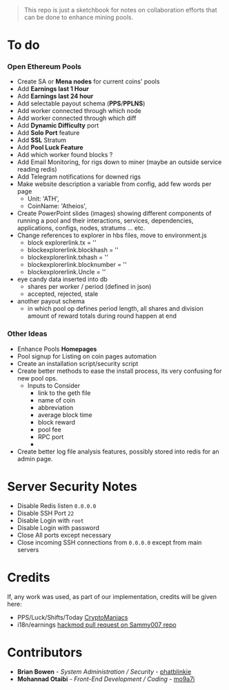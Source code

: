 > This repo is just a sketchbook for notes on collaboration efforts that can be done to enhance mining pools.

# To do
### Open Ethereum Pools
- Create SA or **Mena nodes** for current coins' pools
- Add **Earnings last 1 Hour**
- Add **Earnings last 24 hour**
- Add selectable payout schema (**PPS**/**PPLNS**)
- Add worker connected through which node
- Add worker connected through which diff
- Add **Dynamic Difficulty** port
- Add **Solo Port** feature
- Add **SSL** Stratum
- Add **Pool Luck Feature**
- Add which worker found blocks ?
- Add Email Monitoring, for rigs down to miner (maybe an outside service reading redis)
- Add Telegram notifications for downed rigs
- Make website description a variable from config, add few words per page
  - Unit: 'ATH',
  - CoinName: 'Atheios',
- Create PowerPoint slides (images) showing different components of running a pool and their interactions, services, dependencies, applications, configs, nodes, stratums … etc.
- Change references to explorer in hbs files, move to environment.js
  - block explorerlink.tx = ''
  - blockexplorerlink.blockhash = ''
  - blockexplorerlink.txhash = ''
  - blockexplorerlink.blocknumber = ''
  - blockexplorerlink.Uncle = ''
- eye candy data inserted into db
  - shares per worker / period (defined in json)
  - accepted, rejected, stale
- another payout schema 
  - in which pool op defines period length, all shares and division amount of reward totals during round happen at end




### Other Ideas
- Enhance Pools **Homepages**
- Pool signup for Listing on coin pages automation
- Create an installation script/security script
- Create better methods to ease the install process, its very confusing for new pool ops.
  - Inputs to Consider
    - link to the geth file
    - name of coin
    - abbreviation
    - average block time
    - block reward
    - pool fee
    - RPC port
    -
- Create better log file analysis features, possibly stored into redis for an admin page.

# Server Security Notes
- Disable Redis listen `0.0.0.0`
- Disable SSH Port `22`
- Disable Login with `root`
- Disable Login with password
- Close All ports except necessary
- Close incoming SSH connections from `0.0.0.0` except from main servers

# Credits
If, any work was used, as part of our implementation, credits will be given here:
- PPS/Luck/Shifts/Today [CryptoManiacs](https://github.com/CryptoManiac/open-ethereum-pool-pps)
- i18n/earnings [hackmod pull request on Sammy007 repo](https://github.com/sammy007/open-ethereum-pool/pull/336)

# Contributors
* **Brian Bowen** - *System Administration / Security* - [phatblinkie](https://github.com/phatblinkie)
* **Mohannad Otaibi** - *Front-End Development / Coding* - [mo9a7i](https://github.com/mo9a7i)
